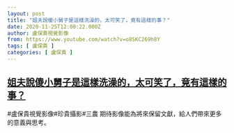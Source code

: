 ```yaml
---
layout: post
title: "姐夫說傻小舅子是這樣洗澡的，太可笑了，竟有這樣的事？"
date: 2020-11-25T12:00:22.000Z
author: 盧保貴視覺影像
from: https://www.youtube.com/watch?v=o8SKC269h8Y
tags: [ 盧保貴 ]
categories: [ 盧保貴 ]
---
```

<!--1606305622000-->
[姐夫說傻小舅子是這樣洗澡的，太可笑了，竟有這樣的事？](https://www.youtube.com/watch?v=o8SKC269h8Y)
------

<div>
#盧保貴視覺影像#珍貴攝影#三農 期待影像能為將來保留文獻，給人們帶來更多的意義與思考。
</div>
